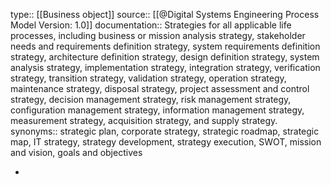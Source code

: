 type:: [[Business object]]
source:: [[@Digital Systems Engineering Process Model Version: 1.0]]
documentation:: Strategies for all applicable life processes, including business or mission analysis strategy, stakeholder needs and requirements definition strategy, system requirements definition strategy, architecture definition strategy, design definition strategy, system analysis strategy, implementation strategy, integration strategy, verification strategy, transition strategy, validation strategy, operation strategy, maintenance strategy, disposal strategy, project assessment and control strategy, decision management strategy, risk management strategy, configuration management strategy, information management strategy, measurement strategy, acquisition strategy, and supply strategy. 
synonyms:: strategic plan, corporate strategy, strategic roadmap, strategic map, IT strategy, strategy development, strategy execution, SWOT, mission and vision, goals and objectives

-